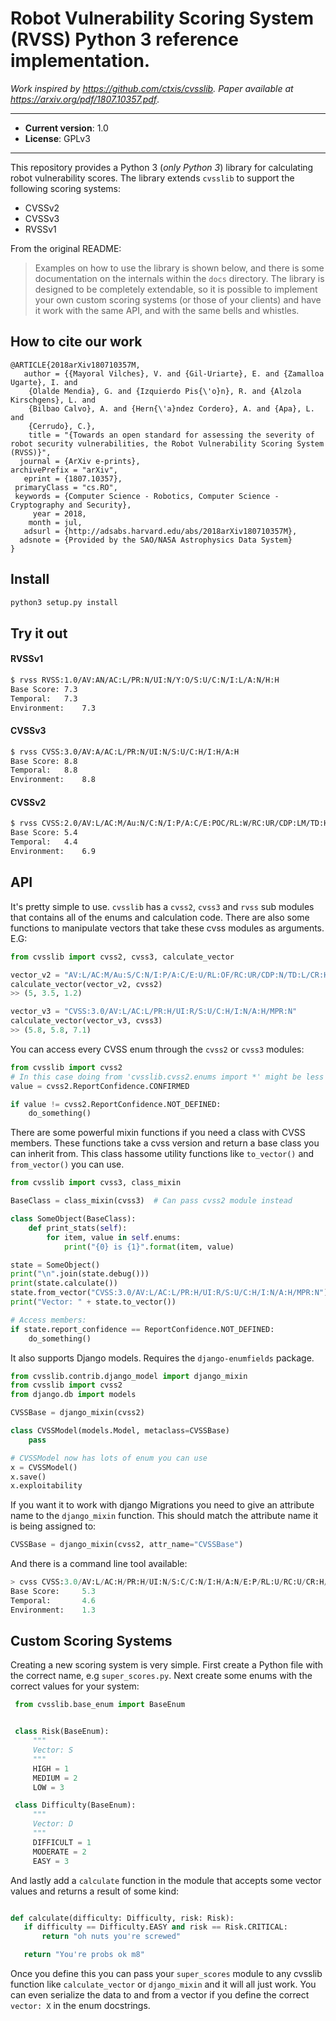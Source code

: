 # Robot Vulnerability Scoring System (RVSS) Python 3 reference implementation.

*Work inspired by https://github.com/ctxis/cvsslib. Paper available at https://arxiv.org/pdf/1807.10357.pdf*.

----

- **Current version**: 1.0
- **License**: GPLv3

----

This repository provides a Python 3 (*only Python 3*) library for calculating robot vulnerability scores. The library extends `cvsslib` to support the following scoring systems:
- CVSSv2
- CVSSv3
- RVSSv1

From the original README:

> Examples on how to use the library is shown below, and there is some documentation on the internals within the `docs` directory. The library is designed to be completely extendable, so it is possible to implement your own custom scoring systems (or those of your clients) and have it work with the same API, and with the same bells and whistles.

## How to cite our work
```
@ARTICLE{2018arXiv180710357M,
   author = {{Mayoral Vilches}, V. and {Gil-Uriarte}, E. and {Zamalloa Ugarte}, I. and 
	{Olalde Mendia}, G. and {Izquierdo Pis{\'o}n}, R. and {Alzola Kirschgens}, L. and 
	{Bilbao Calvo}, A. and {Hern{\'a}ndez Cordero}, A. and {Apa}, L. and 
	{Cerrudo}, C.},
    title = "{Towards an open standard for assessing the severity of robot security vulnerabilities, the Robot Vulnerability Scoring System (RVSS)}",
  journal = {ArXiv e-prints},
archivePrefix = "arXiv",
   eprint = {1807.10357},
 primaryClass = "cs.RO",
 keywords = {Computer Science - Robotics, Computer Science - Cryptography and Security},
     year = 2018,
    month = jul,
   adsurl = {http://adsabs.harvard.edu/abs/2018arXiv180710357M},
  adsnote = {Provided by the SAO/NASA Astrophysics Data System}
}
```

## Install
```bash
python3 setup.py install
```

## Try it out
#### RVSSv1
```bash
$ rvss RVSS:1.0/AV:AN/AC:L/PR:N/UI:N/Y:O/S:U/C:N/I:L/A:N/H:H
Base Score:	7.3
Temporal:	7.3
Environment:	7.3
```

#### CVSSv3
```bash
$ rvss CVSS:3.0/AV:A/AC:L/PR:N/UI:N/S:U/C:H/I:H/A:H
Base Score:	8.8
Temporal:	8.8
Environment:	8.8
```

#### CVSSv2
```bash
$ rvss CVSS:2.0/AV:L/AC:M/Au:N/C:N/I:P/A:C/E:POC/RL:W/RC:UR/CDP:LM/TD:H/CR:M/IR:L/AR:H
Base Score:	5.4
Temporal:	4.4
Environment:	6.9
```


## API

It's pretty simple to use. `cvsslib` has a `cvss2`, `cvss3` and `rvss` sub modules that contains all of the enums and calculation code. There are also some functions to manipulate vectors that take these cvss modules
as arguments. E.G:

```python
from cvsslib import cvss2, cvss3, calculate_vector

vector_v2 = "AV:L/AC:M/Au:S/C:N/I:P/A:C/E:U/RL:OF/RC:UR/CDP:N/TD:L/CR:H/IR:H/AR:H"
calculate_vector(vector_v2, cvss2)
>> (5, 3.5, 1.2)

vector_v3 = "CVSS:3.0/AV:L/AC:L/PR:H/UI:R/S:U/C:H/I:N/A:H/MPR:N"
calculate_vector(vector_v3, cvss3)
>> (5.8, 5.8, 7.1)
```

You can access every CVSS enum through the `cvss2` or `cvss3` modules:

```python
from cvsslib import cvss2
# In this case doing from 'cvsslib.cvss2.enums import *' might be less verbose.
value = cvss2.ReportConfidence.CONFIRMED

if value != cvss2.ReportConfidence.NOT_DEFINED:
    do_something()
```  

There are some powerful mixin functions if you need a class with CVSS members. These functions
take a cvss version and return a base class you can inherit from. This class hassome utility functions like
`to_vector()` and `from_vector()` you can use.

```python
from cvsslib import cvss3, class_mixin

BaseClass = class_mixin(cvss3)  # Can pass cvss2 module instead

class SomeObject(BaseClass):
    def print_stats(self):
        for item, value in self.enums:
            print("{0} is {1}".format(item, value)

state = SomeObject()
print("\n".join(state.debug()))
print(state.calculate())
state.from_vector("CVSS:3.0/AV:L/AC:L/PR:H/UI:R/S:U/C:H/I:N/A:H/MPR:N")
print("Vector: " + state.to_vector())

# Access members:
if state.report_confidence == ReportConfidence.NOT_DEFINED:
    do_something()
```

It also supports Django models. Requires the `django-enumfields` package.

```python
from cvsslib.contrib.django_model import django_mixin
from cvsslib import cvss2
from django.db import models

CVSSBase = django_mixin(cvss2)

class CVSSModel(models.Model, metaclass=CVSSBase)
    pass

# CVSSModel now has lots of enum you can use
x = CVSSModel()
x.save()
x.exploitability
```

If you want it to work with django Migrations you need to give an attribute name to the `django_mixin` function. This
should match the attribute name it is being assigned to:

```python
CVSSBase = django_mixin(cvss2, attr_name="CVSSBase")
```

And there is a command line tool available:

```python
> cvss CVSS:3.0/AV:L/AC:H/PR:H/UI:N/S:C/C:N/I:H/A:N/E:P/RL:U/RC:U/CR:H/IR:L/AR:H/MAV:L/MUI:R/MS:C/MC:N/MI:L/MA:N
Base Score:     5.3
Temporal:       4.6
Environment:    1.3
```

## Custom Scoring Systems

Creating a new scoring system is very simple. First create a Python file with the correct name, e.g `super_scores.py`.
Next create some enums with the correct values for your system:

```python
 from cvsslib.base_enum import BaseEnum


 class Risk(BaseEnum):
     """
     Vector: S
     """
     HIGH = 1
     MEDIUM = 2
     LOW = 3

 class Difficulty(BaseEnum):
     """
     Vector: D
     """
     DIFFICULT = 1
     MODERATE = 2
     EASY = 3
```

And lastly add a `calculate` function in the module that accepts some vector values and
returns a result of some kind:

```python

def calculate(difficulty: Difficulty, risk: Risk):
   if difficulty == Difficulty.EASY and risk == Risk.CRITICAL:
       return "oh nuts you're screwed"

   return "You're probs ok m8"
```

Once you define this you can pass your `super_scores` module to any
cvsslib function like `calculate_vector` or `django_mixin` and it will
all just work. You can even serialize the data to and from a vector
if you define the correct `vector: X` in the enum docstrings.
